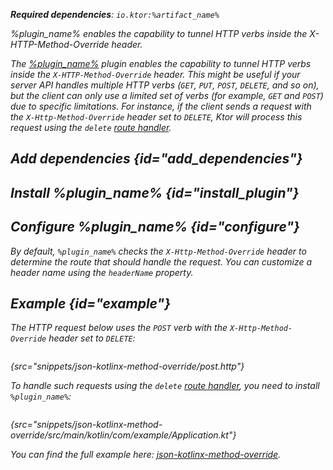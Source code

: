 [//]: # (title: XHttpMethodOverride)

<var name="plugin_name" value="XHttpMethodOverride"/>
<var name="package_name" value="io.ktor.server.plugins.methodoverride"/>
<var name="artifact_name" value="ktor-server-method-override"/>

<tldr>
<p>
<b>Required dependencies</b>: <code>io.ktor:%artifact_name%</code>
</p>
<var name="example_name" value="json-kotlinx-method-override"/>
<include from="lib.topic" element-id="download_example"/>
<include from="lib.topic" element-id="native_server_supported"/>
</tldr>

<link-summary>
%plugin_name% enables the capability to tunnel HTTP verbs inside the X-HTTP-Method-Override header.
</link-summary>

The [%plugin_name%](https://api.ktor.io/ktor-server/ktor-server-plugins/ktor-server-method-override/io.ktor.server.plugins.methodoverride/-x-http-method-override.html) plugin enables the capability to tunnel HTTP verbs inside the `X-HTTP-Method-Override` header.
This might be useful if your server API handles multiple HTTP verbs (`GET`, `PUT`, `POST`, `DELETE`, and so on), but the client can only use a limited set of verbs (for example, `GET` and `POST`) due to specific limitations.
For instance, if the client sends a request with the `X-Http-Method-Override` header set to `DELETE`, Ktor will process this request using the `delete` [route handler](Routing_in_Ktor.md#define_route).


## Add dependencies {id="add_dependencies"}

<include from="lib.topic" element-id="add_ktor_artifact_intro"/>
<include from="lib.topic" element-id="add_ktor_artifact"/>

## Install %plugin_name% {id="install_plugin"}

<include from="lib.topic" element-id="install_plugin"/>


## Configure %plugin_name% {id="configure"}

By default, `%plugin_name%` checks the `X-Http-Method-Override` header to determine the route that should handle the request.
You can customize a header name using the `headerName` property.

## Example {id="example"}

The HTTP request below uses the `POST` verb with the `X-Http-Method-Override` header set to `DELETE`:

```http request
```
{src="snippets/json-kotlinx-method-override/post.http"}

To handle such requests using the `delete` [route handler](Routing_in_Ktor.md#define_route), you need to install `%plugin_name%`:

```kotlin
```
{src="snippets/json-kotlinx-method-override/src/main/kotlin/com/example/Application.kt"}

You can find the full example here: [json-kotlinx-method-override](https://github.com/ktorio/ktor-documentation/tree/%ktor_version%/codeSnippets/snippets/json-kotlinx-method-override).

